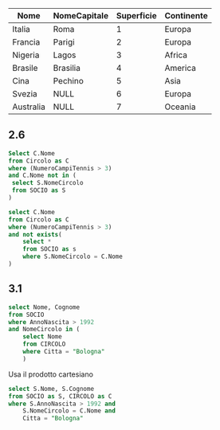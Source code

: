 | Nome      | NomeCapitale | Superficie | Continente |
| --------- | ------------ | ---------- | ---------- |
| Italia    | Roma         | 1          | Europa     |
| Francia   | Parigi       | 2          | Europa     |
| Nigeria   | Lagos        | 3          | Africa     |
| Brasile   | Brasilia     | 4          | America    |
| Cina      | Pechino      | 5          | Asia       |
| Svezia    | NULL         | 6          | Europa     |
| Australia | NULL         | 7          | Oceania    |
## 2.6
```SQL
Select C.Nome
from Circolo as C
where (NumeroCampiTennis > 3)
and C.Nome not in (
 select S.NomeCircolo
 from SOCIO as S
)
```

```SQL
select C.Nome
from Circolo as C
where (NumeroCampiTennis > 3)
and not exists(
    select * 
    from SOCIO as s
    where S.NomeCircolo = C.Nome
)
``` 

## 3.1
```SQL
select Nome, Cognome
from SOCIO
where AnnoNascita > 1992
and NomeCircolo in (
    select Nome
    from CIRCOLO
    where Citta = "Bologna"
    )
``` 

Usa il prodotto cartesiano
```sql 
select S.Nome, S.Cognome
from SOCIO as S, CIRCOLO as C
where S.AnnoNascita > 1992 and 
    S.NomeCircolo = C.Nome and
    Citta = "Bologna"
``` 